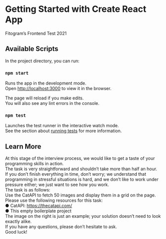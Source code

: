 # Getting Started with Create React App

Fitogram’s Frontend Test 2021

## Available Scripts

In the project directory, you can run:

### `npm start`

Runs the app in the development mode.\
Open [http://localhost:3000](http://localhost:3000) to view it in the browser.

The page will reload if you make edits.\
You will also see any lint errors in the console.

### `npm test`

Launches the test runner in the interactive watch mode.\
See the section about [running tests](https://facebook.github.io/create-react-app/docs/running-tests) for more information.

## Learn More

At this stage of the interview process, we would like to get a taste of your programming skills in
action.\
The task is very straightforward and shouldn’t
take more than half an hour.\
If you don’t finish everything in time, don’t worry;
we understand that programming in stressful
situations is hard, and we don’t like to work
under pressure either; we just want to see how
you work.\
The task is as follows:\
Use the CatAPI to fetch 50 images and display
them in a grid on the page.\
Please use the following resources for this task:\
● CatAPI: https://thecatapi.com/ \
● This empty boilerplate project \
The image on the right is just an example; your solution doesn’t need to look exactly alike.\
If you have any questions, please don’t hesitate to ask.\
Good luck!
